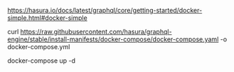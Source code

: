 
https://hasura.io/docs/latest/graphql/core/getting-started/docker-simple.html#docker-simple

curl https://raw.githubusercontent.com/hasura/graphql-engine/stable/install-manifests/docker-compose/docker-compose.yaml -o docker-compose.yml

docker-compose up -d

